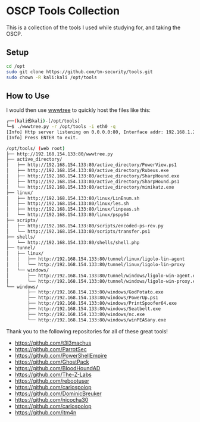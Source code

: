 # OSCP Tools Collection

This is a collection of the tools I used while studying for, and taking the OSCP. 

## Setup
```bash
cd /opt
sudo git clone https://github.com/tm-security/tools.git
sudo chown -R kali:kali /opt/tools
```

## How to Use
I would then use [wwwtree](https://github.com/t3l3machus/wwwtree) to quickly host the files like this:
```bash
┌──(kali㉿kali)-[/opt/tools]
└─$ ./wwwtree.py -r /opt/tools -i eth0 -q
[Info] Http server listening on 0.0.0.0:80, Interface addr: 192.168.1.2
[Info] Press ENTER to exit.

/opt/tools/ (web root)
├── http://192.168.154.133:80/wwwtree.py
├── active_directory/
│   ├── http://192.168.154.133:80/active_directory/PowerView.ps1
│   ├── http://192.168.154.133:80/active_directory/Rubeus.exe
│   ├── http://192.168.154.133:80/active_directory/SharpHound.exe
│   ├── http://192.168.154.133:80/active_directory/SharpHound.ps1
│   └── http://192.168.154.133:80/active_directory/mimikatz.exe
├── linux/
│   ├── http://192.168.154.133:80/linux/LinEnum.sh
│   ├── http://192.168.154.133:80/linux/les.sh
│   ├── http://192.168.154.133:80/linux/linpeas.sh
│   └── http://192.168.154.133:80/linux/pspy64
├── scripts/
│   ├── http://192.168.154.133:80/scripts/encoded-ps-rev.py
│   └── http://192.168.154.133:80/scripts/transfer.ps1
├── shells/
│   └── http://192.168.154.133:80/shells/shell.php
├── tunnel/
│   ├── linux/
│   │   ├── http://192.168.154.133:80/tunnel/linux/ligolo-lin-agent
│   │   └── http://192.168.154.133:80/tunnel/linux/ligolo-lin-proxy
│   └── windows/
│       ├── http://192.168.154.133:80/tunnel/windows/ligolo-win-agent.exe
│       └── http://192.168.154.133:80/tunnel/windows/ligolo-win-proxy.exe
└── windows/
        ├── http://192.168.154.133:80/windows/GodPotato.exe
        ├── http://192.168.154.133:80/windows/PowerUp.ps1
        ├── http://192.168.154.133:80/windows/PrintSpoofer64.exe
        ├── http://192.168.154.133:80/windows/Seatbelt.exe
        ├── http://192.168.154.133:80/windows/nc.exe
        └── http://192.168.154.133:80/windows/winPEASany.exe
```

Thank you to the following repositories for all of these great tools!
- https://github.com/t3l3machus
- https://github.com/ParrotSec
- https://github.com/PowerShellEmpire
- https://github.com/GhostPack
- https://github.com/BloodHoundAD
- https://github.com/The-Z-Labs
- https://github.com/rebootuser
- https://github.com/carlospolop
- https://github.com/DominicBreuker
- https://github.com/nicocha30
- https://github.com/carlospolop
- https://github.com/itm4n

